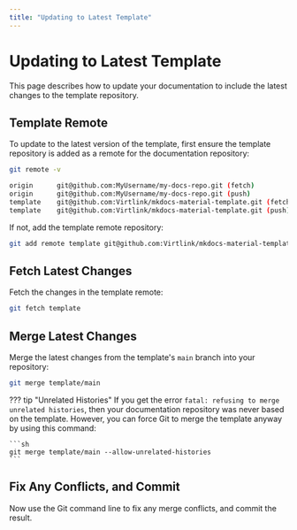 ```yaml
---
title: "Updating to Latest Template"
---
```

# Updating to Latest Template
This page describes how to update your documentation to include the latest
changes to the template repository.


## Template Remote
To update to the latest version of the template, first ensure the template
repository is added as a remote for the documentation repository:

```sh
git remote -v

origin      git@github.com:MyUsername/my-docs-repo.git (fetch)
origin      git@github.com:MyUsername/my-docs-repo.git (push)
template    git@github.com:Virtlink/mkdocs-material-template.git (fetch)
template    git@github.com:Virtlink/mkdocs-material-template.git (push)
```

If not, add the template remote repository:

```sh
git add remote template git@github.com:Virtlink/mkdocs-material-template.git
```


## Fetch Latest Changes
Fetch the changes in the template remote:

```sh
git fetch template
```


## Merge Latest Changes
Merge the latest changes from the template's `main` branch into your repository:

```sh
git merge template/main
```

??? tip "Unrelated Histories"
    If you get the error `fatal: refusing to merge unrelated histories`, then
    your documentation repository was never based on the template. However, you
    can force Git to merge the template anyway by using this command:

    ```sh
    git merge template/main --allow-unrelated-histories
    ```


## Fix Any Conflicts, and Commit
Now use the Git command line to fix any merge conflicts, and commit the result.

